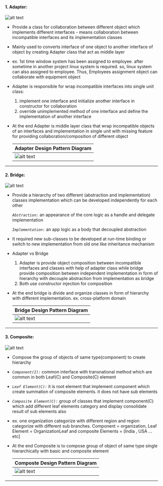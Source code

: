 #### 1. Adapter: 
![alt text](https://github.com/manish24-tech/Java-Object-Oriented-Design-Pattern/blob/master/DP_img/adapter-mini.png "Adapter Structural Design Pattern")  
* Provide a class for collaboration between different object which implements different interfaces - means collaboration between incompatible interfaces and its implementation classes
* Mainly used to converts interface of one object to another interface of object by creating Adapter class that act as middle layer
* ex. 1st time window system has been assigned to employee. after sometime in another project linux system is required. so, linux system can also assigned to employee.
Thus, Employees assignment object can collaborate with equipment object 
* Adapter is responsible for wrap incompatible interfaces into single unit class:
  1. implement one interface and initialize another interface in constructor for collaboration 
  2. override unimplemented method of one interface and define the implementation of another interface 
  
* At the end Adapter is middle layer class that wrap incompatible objects of an interfaces and implementation in single unit with missing feature for providing collaboration/composition of different object

    | Adapter Design Pattern Diagram | 
    | ---------------------- |
    | ![alt text](https://github.com/manish24-tech/Java-Object-Oriented-Design-Pattern/blob/master/DP_Diagram/adapters.png "Adapter Diagram") | 
***
#### 2. Bridge: 
![alt text](https://github.com/manish24-tech/Java-Object-Oriented-Design-Pattern/blob/master/DP_img/bridge-mini.png "Bridge Structural Design Pattern")  
* Provide a hierarchy of two different (abstraction and implementation) classes implementation which can be developed independently for each other
  
  *`Abstraction:`*  an appearance of the core logic as a handle and delegate implementation 
  
  *`Implementation:`* an app logic as a  body that decoupled abstraction
  
* It required new sub-classes to be developed at run-time binding or switch to new implementation from old one like inheritance mechanism
* Adapter vs Bridge
    1. Adapter is provide object composition between incompatible interfaces and classes with help of adapter class while bridge provide composition between independent implementation in form of hierarchy with decouple abstraction from implementation as bridge
    2. Both use constructor injection for composition 

* At the end bridge is divide and organize classes in form of hierarchy with different implementation. ex. cross-platform domain
 
    | Bridge Design Pattern Diagram | 
    | ---------------------- |
    | ![alt text](https://github.com/manish24-tech/Java-Object-Oriented-Design-Pattern/blob/master/DP_Diagram/bridge.png "Bridge Diagram") | 
***
#### 3. Composite: 
![alt text](https://github.com/manish24-tech/Java-Object-Oriented-Design-Pattern/blob/master/DP_img/composite-mini.png "Composite Design Pattern")  
* Compose the group of objects of same type(component) to create hierarchy
*  *`Component(I):`* common interface with transnational method which are common in both Leaf(C) and Composite(C) element
*  *`Leaf Element(C):`* it is root element that implement component which create summation of composite elements. it does not have sub elements  
*  *`Composite Element(C):`* group of classes that implement component(C) which add different leaf elements category and display consolidate result of sub elements also
* ex. one organization categorize with different region and region categorize with  different sub branches. Component =  organization, Leaf Element = OrganizationLeaf and composite Elements = [India , USA ... etc]
* At the end Composite is to compose group of object of same type single hierarchically with basic and composite element


    | Composte Design Pattern Diagram | 
    | ---------------------- |
    | ![alt text](https://github.com/manish24-tech/Java-Object-Oriented-Design-Pattern/blob/master/DP_Diagram/composite.png "Composite Diagram") | 
***
